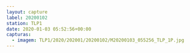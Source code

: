 ```yaml
---
layout: capture
label: 20200102
station: TLP1
date: 2020-01-03 05:52:56+00:00
capturas:
  - imagem: TLP1/2020/202001/20200102/M20200103_055256_TLP_1P.jpg
---
```

